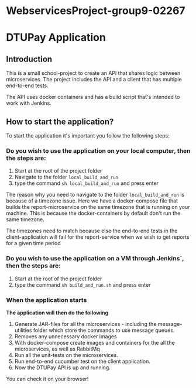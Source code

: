 # WebservicesProject-group9-02267

# DTUPay Application

## Introduction
This is a small school-project to create an API that shares logic between microservices.
The project includes the API and a client that has multiple end-to-end tests.

The API uses docker containers and has a build script that's intended to work with Jenkins.

## How to start the application?
To start the application it's important you follow the following steps:

### Do you wish to use the application on your local computer, then the steps are:

1. Start at the root of the project folder
2. Navigate to the folder ```local_build_and_run```
3. type the command ```sh local_build_and_run``` and press enter

The reason why you need to navigate to the folder ```local_build_and_run``` is because of a 
timezone issue. Here we have a docker-compose file that builds the report-microservice on the same 
timezone that is running on your machine. This is because the docker-containers by default don't run the same timezone.

The timezones need to match because else the end-to-end tests in the client-application will fail for the report-service when we wish to get reports for a given time period
### Do you wish to use the application on a VM through Jenkins`, then the steps are:
1. Start at the root of the project folder
3. type the command ```sh build_and_run.sh``` and press enter

### When the application starts

**The application will then do the following**
1. Generate JAR-files for all the microservices - including the message-utilities folder
which store the commands to use message queues.
2. Removes any unnecessary docker images
3. With docker-compose create images and containers for the all the microservices, as well as RabbitMq
4. Run all the unit-tests on the microservices.
5. Run end-to-end cucumber test on the client application.
6. Now the DTUPay API is up and running.

You can check it on your browser!
